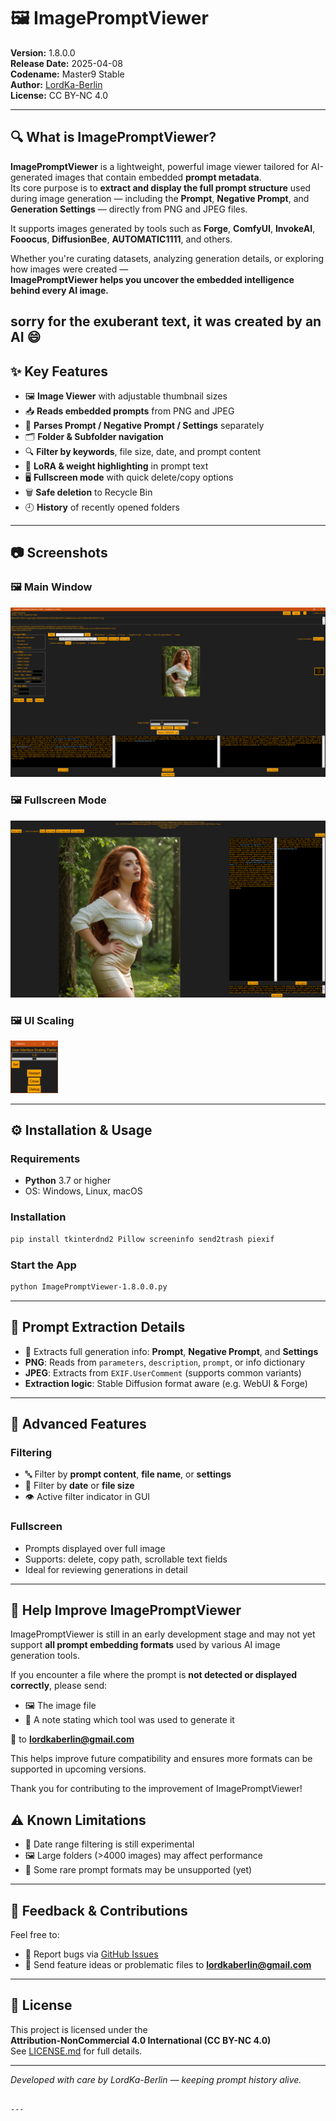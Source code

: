 # 🖼️ ImagePromptViewer

**Version:** 1.8.0.0  
**Release Date:** 2025-04-08  
**Codename:** Master9 Stable  
**Author:** [LordKa-Berlin](https://github.com/LordKa-Berlin)  
**License:** CC BY-NC 4.0  

---

## 🔍 What is ImagePromptViewer?

**ImagePromptViewer** is a lightweight, powerful image viewer tailored for AI-generated images that contain embedded **prompt metadata**.  
Its core purpose is to **extract and display the full prompt structure** used during image generation — including the **Prompt**, **Negative Prompt**, and **Generation Settings** — directly from PNG and JPEG files.

It supports images generated by tools such as **Forge**, **ComfyUI**, **InvokeAI**, **Fooocus**, **DiffusionBee**, **AUTOMATIC1111**, and others.

Whether you're curating datasets, analyzing generation details, or exploring how images were created —  
**ImagePromptViewer helps you uncover the embedded intelligence behind every AI image.**

**sorry for the exuberant text, it was created by an AI 😄**
---

## ✨ Key Features

- 🖼️ **Image Viewer** with adjustable thumbnail sizes
- 📥 **Reads embedded prompts** from PNG and JPEG
- 🧠 **Parses Prompt / Negative Prompt / Settings** separately
- 🗂️ **Folder & Subfolder navigation**
- 🔍 **Filter by keywords**, file size, date, and prompt content
- 🧾 **LoRA & weight highlighting** in prompt text
- 🖥️ **Fullscreen mode** with quick delete/copy options
- 🗑️ **Safe deletion** to Recycle Bin
- 🕘 **History** of recently opened folders

---

## 📷 Screenshots

### 🖼️ Main Window  
![Main Window](screenshots/imagepromptviewer-mainscreen.png)

### 🖼️ Fullscreen Mode  
![Fullscreen Mode](screenshots/imagepromptviewer-fullscreen.png)

<h3>🖼️ UI Scaling</h3>
<img src="screenshots/User-Interface-Scaling.png" alt="UI Scaling" width="15%">

---

## ⚙️ Installation & Usage

### Requirements

- **Python** 3.7 or higher
- OS: Windows, Linux, macOS

### Installation

```bash
pip install tkinterdnd2 Pillow screeninfo send2trash piexif
```

### Start the App

```bash
python ImagePromptViewer-1.8.0.0.py
```

---

## 🧪 Prompt Extraction Details

- 📖 Extracts full generation info: **Prompt**, **Negative Prompt**, and **Settings**
- **PNG**: Reads from `parameters`, `description`, `prompt`, or info dictionary
- **JPEG**: Extracts from `EXIF.UserComment` (supports common variants)
- **Extraction logic**: Stable Diffusion format aware (e.g. WebUI & Forge)

---

## 🧰 Advanced Features

### Filtering
- 🔤 Filter by **prompt content**, **file name**, or **settings**
- 📆 Filter by **date** or **file size**
- 👁️ Active filter indicator in GUI

### Fullscreen
- Prompts displayed over full image
- Supports: delete, copy path, scrollable text fields
- Ideal for reviewing generations in detail

---

## 🧪 Help Improve ImagePromptViewer

ImagePromptViewer is still in an early development stage and may not yet support **all prompt embedding formats** used by various AI image generation tools.

If you encounter a file where the prompt is **not detected or displayed correctly**, please send:

- 🖼️ The image file  
- 🧾 A note stating which tool was used to generate it

📧 to **lordkaberlin@gmail.com**

This helps improve future compatibility and ensures more formats can be supported in upcoming versions.

Thank you for contributing to the improvement of ImagePromptViewer!


## ⚠️ Known Limitations

- 📅 Date range filtering is still experimental
- 🖼️ Large folders (>4000 images) may affect performance
- 🔄 Some rare prompt formats may be unsupported (yet)

---

## 💬 Feedback & Contributions

Feel free to:

- 🐛 Report bugs via [GitHub Issues](https://github.com/LordKa-Berlin/ImagePromptViewer/issues)
- 📧 Send feature ideas or problematic files to **lordkaberlin@gmail.com**

---

## 📜 License

This project is licensed under the  
**Attribution-NonCommercial 4.0 International (CC BY-NC 4.0)**  
See [LICENSE.md](LICENSE.md) for full details.

---

_Developed with care by LordKa-Berlin — keeping prompt history alive._
```

---
